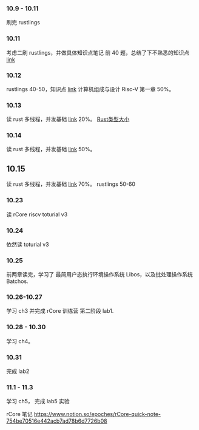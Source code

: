 ### 10.9 - 10.11
刷完 rustlings

### 10.11
考虑二刷 rustlings，并做具体知识点笔记
前 40 题，总结了下不熟悉的知识点 [link](https://www.notion.so/epoches/Tips-4424b18f98ea4f979142eeb1b165004f)

### 10.12
rustlings 40-50，知识点 [link](https://www.notion.so/epoches/Tips-4424b18f98ea4f979142eeb1b165004f)
计算机组成与设计 Risc-V 第一章 50%。

### 10.13
读 rust 多线程，并发基础 [link](https://zhuanlan.zhihu.com/p/644628196) 20%。
[Rust类型大小](https://zhuanlan.zhihu.com/p/471054865)

### 10.14
读 rust 多线程，并发基础 [link](https://zhuanlan.zhihu.com/p/644628196) 50%。

## 10.15
读 rust 多线程，并发基础 [link](https://zhuanlan.zhihu.com/p/644628196) 70%。
rustlings 50-60

### 10.23
读 rCore riscv toturial v3

### 10.24
依然读 toturial v3

### 10.25
前两章读完，学习了 最简用户态执行环境操作系统 Libos，以及批处理操作系统 Batchos.

### 10.26-10.27
学习 ch3 并完成 rCore 训练营 第二阶段 lab1.

### 10.28 - 10.30
学习 ch4。

### 10.31
完成 lab2

### 11.1 - 11.3
学习 ch5， 完成 lab5 实验

rCore 笔记 https://www.notion.so/epoches/rCore-quick-note-754be70516e442acb7ad78b6d7726b08
